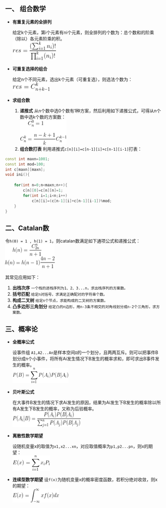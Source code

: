 ## 一、 组合数学
* **有重复元素的全排列**

    给定k个元素，第i个元素有ni个元素，则全排列的个数为：总个数和的阶乘（除以）各元素阶乘的积。
<br><img src="_image/zu_1.gif" width="140" height="60"/>

* **可重复选择的组合**

    给定n个不同元素，选出k个元素（可重复选），则选法个数为：
<br><img src="_image/zu_2.gif" width="120" height="30"/>

* **求组合数**

    1. **递推式**
        从n个数中选0个数有1种方案，然后利用如下递推公式，可得从n个数中选k个数的方案数：
        <br><img src="_image/zu_3.gif" width="150" height="80"> 
    2.  **组合数打表**
        利用递推式`c[n][i]=c[n-1][i]+c[n-1][i-1]`打表：
```c++
const int maxn=1001;
const int mod=100;
int c[maxn][maxn];
void ini(){

    for(int n=0;n<maxn;n++){
        c[n][0]=c[n][n]=1;
        for(int i=1;i<n;i++)
            c[n][i]=(c[n-1][i]+c[n-1][i-1])%mod;
    }
}
```

## 二、Catalan数
令`h(0) = 1 , h(1) = 1`，则catalan数满足如下通项公式和递推公式：
<br><img src="_image/zu_4.gif" width="160" height="80">

其常见应用如下：
1. **出栈次序** `一个栈的进栈序列为1、2、3...n，求出栈序列的方案数。`
2. **括号匹配** `给定n对括号，求满足正确配对的字符串个数。`
3. **构成二叉树** `给定n个节点，求能构成的二叉树的方案数。`
4. **凸多边形三角划分** `给定凸的n边形，用n-3条不相交的对角线划分成n-2个三角形，求方案数。`

## 三、概率论
* **全概率公式**

    设事件组 `A1,A2...An`是样本空间`Ω`的一个划分，且两两互斥。则可以把事件B划分成n个小事件，将所有Ai发生情况下B发生的概率求和，即可求出B事件发生的概率。
    <br><img src="_image/zu_5.png" width="180" height="50">

* **贝叶斯公式**

    在大事件B发生的情况下求Ai发生的原因，结果为Ai发生下B发生的概率除以所有A发生下B发生的概率，又称为后验概率。
    <br><img src="_image/zu_6.gif" width="220" height="50">

* **离散性数学期望**

    设随机变量x的取值为`x1,x2...xn`，对应取值概率为`p1,p2...pn`，则x的期望：
    <br><img src="_image/zu_7.gif" width="120" height="50">

* **连续型数学期望**
    设`f(x)`为随机变量x的概率密度函数，若积分绝对收敛，则x的期望：
    <br><img src="_image/zu_8.gif" width="150" height="45">





